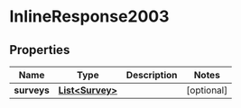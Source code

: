 
# InlineResponse2003

## Properties
Name | Type | Description | Notes
------------ | ------------- | ------------- | -------------
**surveys** | [**List&lt;Survey&gt;**](Survey.md) |  |  [optional]



